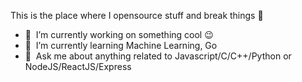 This is the place where I opensource stuff and break things :rofl:

- 🔭 &nbsp;I’m currently working on something cool :wink:
- 🌱 &nbsp;I’m currently learning Machine Learning, Go
- 💬 &nbsp;Ask me about anything related to Javascript/C/C++/Python or NodeJS/ReactJS/Express

